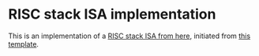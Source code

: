 # RISC stack ISA implementation

This is an implementation of a [RISC stack ISA from here](https://github.com/monistode/ISA-docs),
initiated from [this template](https://github.com/monistode/de10nano_template).
